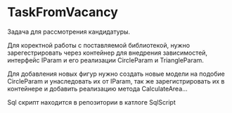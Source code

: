 # TaskFromVacancy

Задача для рассмотрения кандидатуры.

Для коректной работы с поставляемой библиотекой, нужно зарегестрировать через контейнер для внедрения зависимостей, интерфейс IParam и его реализации CircleParam и TriangleParam.

Для добавления новых фигур нужно создать новые модели на подобие CircleParam и унаследовать их от IParam, так же зарегистрировать их в контейнере и добавить реализацию метода CalculateArea...

Sql скрипт находится в репозитории в катлоге SqlScript
